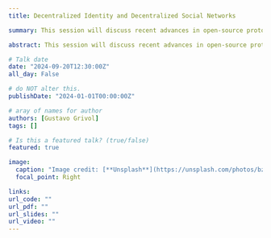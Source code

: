 ```yaml
---
title: Decentralized Identity and Decentralized Social Networks

summary: This session will discuss recent advances in open-source protocols for decentralized identity and social networks, and explore their potential roles in response to cases where governments have banned certain social platforms.

abstract: This session will discuss recent advances in open-source protocols for decentralized identity and social networks, and explore their potential roles in response to cases where governments have banned certain social platforms.

# Talk date
date: "2024-09-20T12:30:00Z"
all_day: False

# do NOT alter this.
publishDate: "2024-01-01T00:00:00Z"

# aray of names for author
authors: [Gustavo Grivol]
tags: []

# Is this a featured talk? (true/false)
featured: true

image:
  caption: "Image credit: [**Unsplash**](https://unsplash.com/photos/bzdhc5b3Bxs)"
  focal_point: Right

links:
url_code: ""
url_pdf: ""
url_slides: ""
url_video: ""
---
```

